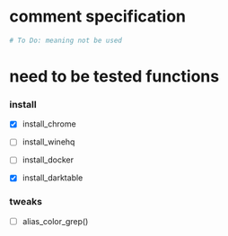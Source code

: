 # comment specification
```bash
# To Do: meaning not be used
```

# need to be tested functions

### install
- [x] install_chrome
- [ ] install_winehq
- [ ] install_docker
- [x] install_darktable


### tweaks
- [ ] alias_color_grep()
